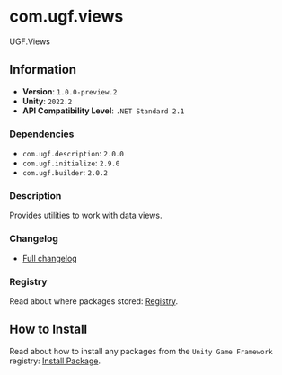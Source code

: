 # com.ugf.views

UGF.Views

## Information

- **Version**: `1.0.0-preview.2`
- **Unity**: `2022.2`
- **API Compatibility Level**: `.NET Standard 2.1`

### Dependencies

- `com.ugf.description`: `2.0.0`
- `com.ugf.initialize`: `2.9.0`
- `com.ugf.builder`: `2.0.2`


### Description

Provides utilities to work with data views.

### Changelog

- [Full changelog](changelog.md)

### Registry

Read about where packages stored: [Registry](https://github.com/unity-game-framework/organization/blob/main/docs/registry.md).

## How to Install

Read about how to install any packages from the `Unity Game Framework` registry: [Install Package](https://github.com/unity-game-framework/organization/blob/main/docs/install-packages.md).

